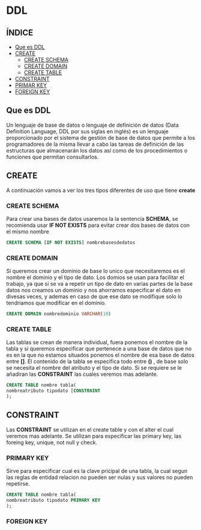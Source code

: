 # DDL

## ÍNDICE 
- [Que es DDL](#Que-es-DDL)
- [CREATE](#CREATE)
  -  [CREATE SCHEMA](#CREATE-SCHEMA)
  -  [CREATE DOMAIN](#CREATE-DOMAIN)
   -  [CREATE TABLE](#CREATE-TABLE)
 - [CONSTRAINT](#CONSTRAINT)
  - [PRIMAR KEY](#PRIMARY-KEY)
  - [FOREIGN KEY](#FOREIGN-KEY)

## Que es DDL

Un lenguaje de base de datos o lenguaje de definición de datos (Data Definition Language, DDL por sus siglas en inglés) es un 
lenguaje proporcionado por el sistema de gestión de base de datos que permite a los programadores de la misma llevar a cabo las 
tareas de definición de las estructuras que almacenarán los datos así como de los procedimientos o funciones que permitan consultarlos.

## CREATE

A continuación vamos a ver los tres tipos diferentes de uso que tiene **create**

### CREATE SCHEMA

Para crear una bases de datos usaremos la la sentencia **SCHEMA**, se recomienda usar **IF NOT EXISTS** para evitar crear dos bases de datos con el mismo nombre

```sql
CREATE SCHEMA [IF NOT EXISTS] nombrebasesdedatos
```
### CREATE DOMAIN

Si queremos crear un dominio de base lo unico que necesitaremos es el nombre el dominio y el tipo de dato. Los domios se usan para facilitar el trabajo, ya que si se va a repetir un tipo de dato en varias partes de la base datos nos creamos un dominio y nos ahorramos especificar el dato en divesas veces,  y ademas en caso de que ese dato se modifique solo lo tendriamos que modificar en el dominio.

```sql
CREATE DOMAIN nombredominio VARCHAR(10)
```

### CREATE TABLE

Las tablas se crean de manera individual, fuera ponemos el nombre de la tabla y si queremos especificar que pertenece a una base de datos que no es en la que no estamos situados ponemos el nombre de esa base de datos entre **[]**. El contenido de la tabla se especifica todo entre **()** , de base solo se necesita el nombre del atributo y el tipo de dato. Si se requiere se le añadiran las **CONSTRAINT** las cuales veremos mas adelante.

```sql
CREATE TABLE nombre tabla(
nombreatributo tipodato [CONSTRAINT
);
```

## CONSTRAINT

Las **CONSTRAINT** se utilizan en el create table y con el alter el cual veremos mas adelante. Se utilizan para especificar las primary key, las foreing key, unique, not null y check.

### PRIMARY KEY

Sirve para especificar cual es la clave pricipal de una tabla, la  cual segun las reglas de entidad relacion no pueden ser nulas y sus valores no pueden repetirse.

```sql
CREATE TABLE nombre tabla(
nombreatributo tipodato PRIMARY KEY
);
```

### FOREIGN KEY
